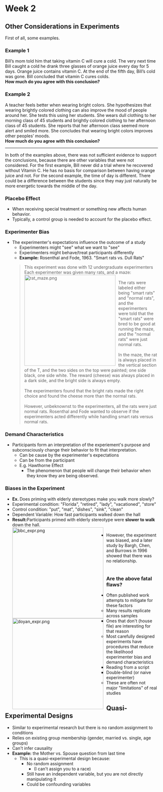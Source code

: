 # Week 2

## Other Considerations in Experiments

First of all, some examples.<br>

### Example 1
Bill’s mom told him that taking vitamin C will cure a cold. The very next time Bill caught a cold he drank three glasses of orange juice every day for 5 days. Orange juice contains vitamin C. At the end of the fifth day, Bill’s cold was gone. Bill concluded that vitamin C cures colds. <br>
<strong>How much do you agree with this conclusion?</strong> <br>

### Example 2
A teacher feels better when wearing bright colors. She hypothesizes that wearing brightly colored clothing can also improve the mood of people around her. She tests this using her students. She wears dull clothing to her morning class of 45 students and brightly colored clothing to her afternoon class of 45 students. She reports that her afternoon class seemed more alert and smiled more. She concludes that wearing bright colors improves other peoples’ moods. <br>
<strong>How much do you agree with this conclusion?</strong><br>

---

In both of the examples above, there was not sufficient evidence to support the conclusions, because there are other variables that were not considered.  For the first example, Bill never did a trial where he recovered without Vitamin C.  He has no basis for comparison between having orange juice and not.  For the second example, the time of day is different.  There could be a difference between the students since they may just naturally be more energetic towards the middle of the day.<br>

### Placebo Effect
* When receiving special treatment or something new affects human behavior.<br>
* Typically, a control group is needed to account for the placebo effect.<br>

### Experimenter Bias
* The experimenter's expectations influence the outcome of a study<br>
  * Experimenters might "see" what we want to "see"<br>
  * Experimenters might behave/treat participants differently<br>
  * <strong>Example:</strong> Rosenthal and Fode, 1963.  "Smart rats vs. Dull Rats"<br>
   > This experiment was done with 12 undergraduate experimenters<br>
   > Each experimenter was given many rats, and a maze:<br>
   <img src="https://user-images.githubusercontent.com/66571533/213330291-b9fd4556-d0eb-4e1c-a540-d6c12f0e6098.png"
     alt="rat_maze.png"
     style="float: left; margin-right: 10px;" 
     width="300"/><br>
   > The rats were labeled either being "smart rats" and "normal rats", and the experimenters were told that the "smart rats" were bred to be good at running the maze, and the "normal rats" were just normal rats.<br><br>
   > In the maze, the rat is always placed in the vertical section of the T, and the two sides on the top were painted; one side black, one side white.  The reward (cheese) was always placed in a dark side, and the bright side is always empty.<br><br>
   > The experimenters found that the bright rats made the right choice and found the cheese more than the normal rats.<br><br>
   > However, unbeknownst to the experimenters, all the rats were just normal rats.  Rosenthal and Fode wanted to observe if the experimenters acted differently while handling smart rats versus normal rats.<br>

  

### Demand Characteristics
* Participants form an interpretation of the experiement's purpose and subconsciously change their behavior to fit that interpretation.<br>
  * Can be cause by the experimenter's expectations<br>
  * Can be from the participant<br>
  * E.g. Hawthorne Effect<br>
    * The phenomenon that people will change their behavior when they know they are being observed.<br>

### Biases in the Experiment
* <strong>Ex. </strong> Does priming with elderly stereotypes make you walk more slowly?<br>
* Experimental condition: "Florida", "retired", "lady", "vacationed", "store"<br>
* Control condition: "put", "mat", "dishes", "sink", "clean"<br>
* Dependent Variable: How fast participants walked down the hall<br>
* <strong>Result:</strong>Participants primed with elderly stereotype were <strong>slower to walk</strong> down the hall.<br>
<img src="https://user-images.githubusercontent.com/66571533/213328502-4d0b4f0b-5ed5-4371-abc3-be80cc13b900.png"
     alt="bbc_expr.png"
     style="float: left; margin-right: 10px;" 
     width="300"/><br>
* However, the experiment was biased, and a later study by Bargh, Chen, and Burrows in 1996 showed that there was no relationship.<br>
<img src="https://user-images.githubusercontent.com/66571533/213328697-bf98b7a4-78db-49b8-ba93-d312cc10a682.png"
     alt="doyan_expr.png"
     style="float: left; margin-right: 10px;" 
     width="300"/><br>
     
### Are the above fatal flaws?
* Often published work attempts to mitigate for these factors
  * Many results replicate across samples
    * Ones that don't (house file) are interesting for that reason
  * Most carefully designed experiments have procedures that reduce the likelihood experimenter bias and demand characteristics
    * Reading from a script
    * Double-blind (or naive experimenter)
  * These are often not major "limitations" of real studies

## Quasi-Experimental Designs
* Similar to experimental research but there is no random assignment to conditions
* Relies on existing group membership (gender, married vs. single, age groups)
* Can't infer causality
* <strong>Example:</strong> the Mother vs. Spouse question from last time
  * This is a quasi-experimental design because:
    * No random assignment
      * (I can't assign you to a race)
    * Still have an independent variable, but you are not directly manipulating it
    * Could be confounding variables





